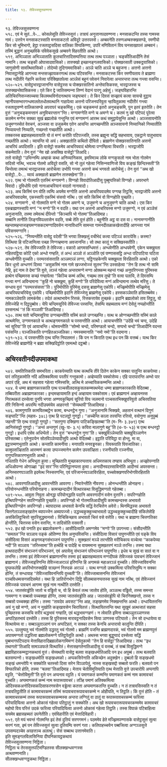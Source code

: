 ```yaml
---
title: १३. तेविज्‍जसुत्तवण्णना

---
```

१३. तेविज्‍जसुत्तवण्णना  
५१८. एवं मे सुतं…पे॰… कोसलेसूति तेविज्‍जसुत्तं। तत्रायं अनुत्तानपदवण्णना। मनसाकटन्ति तस्स गामस्स नामं। उत्तरेन मनसाकटस्साति मनसाकटतो अविदूरे उत्तरपस्से। अम्बवनेति तरुणअम्बरुक्खसण्डे, रमणीयो किर सो भूमिभागो, हेट्ठा रजतपट्टसदिसा वालिका विप्पकिण्णा, उपरि मणिवितानं विय घनसाखापत्तं अम्बवनं। तस्मिं बुद्धानं अनुच्छविके पविवेकसुखे अम्बवने विहरतीति अत्थो।  
५१९. अभिञ्‍ञाता अभिञ्‍ञाताति कुलचारित्तादिसम्पत्तिया तत्थ तत्थ पञ्‍ञाता। चङ्कीतिआदीनि तेसं नामानि। तत्थ चङ्की ओपासादवासिको। तारुक्खो इच्छानङ्गलवासिको। पोक्खरसाती उक्‍कट्ठवासिको। जाणुसोणी सावत्थिवासिको। तोदेय्यो तुदिगामवासिको। अञ्‍ञे चाति अञ्‍ञे च बहुजना। अत्तनो अत्तनो निवासट्ठानेहि आगन्त्वा मन्तसज्झायकरणत्थं तत्थ पटिवसन्ति। मनसाकटस्स किर रमणीयताय ते ब्राह्मणा तत्थ नदीतीरे गेहानि कारेत्वा परिक्खिपापेत्वा अञ्‍ञेसं बहूनं पवेसनं निवारेत्वा अन्तरन्तरा तत्थ गन्त्वा वसन्ति।  
५२०-५२१. वासेट्ठभारद्वाजानन्ति वासेट्ठस्स च पोक्खरसातिनो अन्तेवासिकस्स, भारद्वाजस्स च तारुक्खन्तेवासिकस्स। एते किर द्वे जातिसम्पन्‍ना तिण्णं वेदानं पारगू अहेसुं। जङ्घविहारन्ति अतिचिरनिसज्‍जपच्‍चया किलमथविनोदनत्थाय जङ्घचारं। ते किर दिवसं सज्झायं कत्वा सायन्हे वुट्ठाय न्हानीयसम्भारगन्धमालतेलधोतवत्थानि गाहापेत्वा अत्तनो परिजनपरिवुता न्हायितुकामा नदीतीरं गन्त्वा रजतपट्टवण्णे वालिकासण्डे अपरापरं चङ्कमिंसु। एकं चङ्कमन्तं इतरो अनुचङ्कमि, पुन इतरं इतरोति। तेन वुत्तं ‘‘अनुचङ्कमन्तानं अनुविचरन्तान’’न्ति। मग्गामग्गेति मग्गे च अमग्गे च। कतमं नु खो पटिपदं पूरेत्वा कतमेन मग्गेन सक्‍का सुखं ब्रह्मलोकं गन्तुन्ति एवं मग्गामग्गं आरब्भ कथं समुट्ठापेसुन्ति अत्थो। अञ्‍जसायनोति उजुमग्गस्सेतं वेवचनं, अञ्‍जसा वा उजुकमेव एतेन आयन्ति आगच्छन्तीति अञ्‍जसायनो निय्यानिको निय्यातीति निय्यायन्तो निय्याति, गच्छन्तो गच्छतीति अत्थो।  
तक्‍करस्स ब्रह्मसहब्यतायाति यो तं मग्गं करोति पटिपज्‍जति, तस्स ब्रह्मुना सद्धिं सहभावाय, एकट्ठाने पातुभावाय गच्छतीति अत्थो। य्वायन्ति यो अयं। अक्खातोति कथितो दीपितो। ब्राह्मणेन पोक्खरसातिनाति अत्तनो आचरियं अपदिसति। इति वासेट्ठो सकमेव आचरियवादं थोमेत्वा पग्गण्हित्वा विचरति। भारद्वाजोपि सकमेवाति। तेन वुत्तं ‘‘नेव खो असक्खि वासेट्ठो’’तिआदि।  
ततो वासेट्ठो ‘‘उभिन्‍नम्पि अम्हाकं कथा अनिय्यानिकाव, इमस्मिञ्‍च लोके मग्गकुसलो नाम भोता गोतमेन सदिसो नत्थि, भवञ्‍च गोतमो अविदूरे वसति, सो नो तुलं गहेत्वा निसिन्‍नवाणिजो विय कङ्खं छिन्दिस्सती’’ति चिन्तेत्वा तमत्थं भारद्वाजस्स आरोचेत्वा उभोपि गन्त्वा अत्तनो कथं भगवतो आरोचेसुं। तेन वुत्तं ‘‘अथ खो वासेट्ठो…पे॰… य्वायं अक्खातो ब्राह्मणेन तारुक्खेना’’ति।  
५२२. एत्थ भो गोतमाति एतस्मिं मग्गामग्गे। विग्गहो विवादोतिआदीसु पुब्बुप्पत्तिको विग्गहो। अपरभागे विवादो। दुविधोपि एसो नानाआचरियानं वादतो नानावादो।  
५२३. अथ किस्मिं पन वोति त्वम्पि अयमेव मग्गोति अत्तनो आचरियवादमेव पग्गय्ह तिट्ठसि, भारद्वाजोपि अत्तनो आचरियवादमेव, एकस्सापि एकस्मिं संसयो नत्थि। एवं सति किस्मिं वो विग्गहोति पुच्छति।  
५२४. मग्गामग्गे , भो गोतमाति मग्गे भो गोतम अमग्गे च, उजुमग्गे च अनुजुमग्गे चाति अत्थो। एस किर एकब्राह्मणस्सापि मग्गं ‘‘न मग्गो’’ति न वदति। यथा पन अत्तनो आचरियस्स मग्गो उजुमग्गो, न एवं अञ्‍ञेसं अनुजानाति, तस्मा तमेवत्थं दीपेन्तो ‘‘किञ्‍चापि भो गोतमा’’तिआदिमाह।  
सब्बानि तानीति लिङ्गविपल्‍लासेन वदति, सब्बे तेति वुत्तं होति। बहूनीति अट्ठ वा दस वा। नानामग्गानीति महन्तामहन्तजङ्घमग्गसकटमग्गादिवसेन नानाविधानि सामन्ता गामनदीतळाकखेत्तादीहि आगन्त्वा गामं पविसनमग्गानि।  
५२५-५२६. ‘‘निय्यन्तीति वासेट्ठ वदेसी’’ति भगवा तिक्खत्तुं वचीभेदं कत्वा पटिञ्‍ञं कारापेसि। कस्मा? तित्थिया हि पटिजानित्वा पच्छा निग्गय्हमाना अवजानन्ति। सो तथा कातुं न सक्खिस्सतीति।  
५२७-५२९. तेव तेविज्‍जाति ते तेविज्‍जा। वकारो आगमसन्धिमत्तं। अन्धवेणीति अन्धपवेणी, एकेन चक्खुमता गहितयट्ठिया कोटिं एको अन्धो गण्हति, तं अन्धं अञ्‍ञो तं अञ्‍ञोति एवं पण्णाससट्ठि अन्धा पटिपाटिया घटिता अन्धवेणीति वुच्‍चति। परम्परसंसत्ताति अञ्‍ञमञ्‍ञं लग्गा, यट्ठिगाहकेनपि चक्खुमता विरहिताति अत्थो। एको किर धुत्तो अन्धगणं दिस्वा ‘‘असुकस्मिं नाम गामे खज्‍जभोज्‍जं सुलभ’’न्ति उस्साहेत्वा ‘‘तेन हि तत्थ नो सामि नेहि, इदं नाम ते देमा’’ति वुत्ते, लञ्‍जं गहेत्वा अन्तरामग्गे मग्गा ओक्‍कम्म महन्तं गच्छं अनुपरिगन्त्वा पुरिमस्स हत्थेन पच्छिमस्स कच्छं गण्हापेत्वा ‘‘किञ्‍चि कम्मं अत्थि, गच्छथ ताव तुम्हे’’ति वत्वा पलायि, ते दिवसम्पि गन्त्वा मग्गं अविन्दमाना ‘‘कुहिं नो चक्खुमा, कुहिं मग्गो’’ति परिदेवित्वा मग्गं अविन्दमाना तत्थेव मरिंसु। ते सन्धाय वुत्तं ‘‘परम्परसंसत्ता’’ति। पुरिमोपीति पुरिमेसु दससु ब्राह्मणेसु एकोपि। मज्झिमोपीति मज्झिमेसु आचरियपाचरियेसु एकोपि। पच्छिमोपीति इदानि तेविज्‍जेसु ब्राह्मणेसु एकोपि। हस्सकञ्‍ञेवाति हसितब्बमेव। नामकञ्‍ञेवाति लामकंयेव। तदेतं अत्थाभावेन रित्तकं, रित्तकत्तायेव तुच्छकं। इदानि ब्रह्मलोको ताव तिट्ठतु, यो तेविज्‍जेहि न दिट्ठपुब्बोव। येपि चन्दिमसूरिये तेविज्‍जा पस्सन्ति, तेसम्पि सहब्यताय मग्गं देसेतुं नप्पहोन्तीति दस्सनत्थं ‘‘तं किं मञ्‍ञसी’’तिआदिमाह।  
५३०. तत्थ यतो चन्दिमसूरिया उग्गच्छन्तीति यस्मिं काले उग्गच्छन्ति। यत्थ च ओग्गच्छन्तीति यस्मिं काले अत्थमेन्ति, उग्गमनकाले च अत्थङ्गमनकाले च पस्सन्तीति अत्थो। आयाचन्तीति ‘‘उदेहि भवं चन्द, उदेहि भवं सूरिया’’ति एवं आयाचन्ति। थोमयन्तीति ‘‘सोम्मो चन्दो, परिमण्डलो चन्दो, सप्पभो चन्दो’’तिआदीनि वदन्ता पसंसन्ति। पञ्‍जलिकाति पग्गहितअञ्‍जलिका। नमस्समानाति ‘‘नमो नमो’’ति वदमाना।  
५३१-५३२. यं पस्सन्तीति एत्थ यन्ति निपातमत्तं। किं पन न किराति एत्थ इध पन किं वत्तब्बं। यत्थ किर तेविज्‍जेहि ब्राह्मणेहि न ब्रह्मा सक्खिदिट्ठोति एवमत्थो दट्ठब्बो।  


## अचिरवतीनदीउपमाकथा

५४२. समतित्तिकाति समभरिता। काकपेय्याति यत्थ कत्थचि तीरे ठितेन काकेन सक्‍का पातुन्ति काकपेय्या। पारं तरितुकामोति नदिं अतिक्‍कमित्वा परतीरं गन्तुकामो। अव्हेय्याति पक्‍कोसेय्य। एहि पारापारन्ति अम्भो पार अपारं एहि, अथ मं सहसाव गहेत्वा गमिस्ससि, अत्थि मे अच्‍चायिककम्मन्ति अत्थो।  
५४४. ये धम्मा ब्राह्मणकारकाति एत्थ पञ्‍चसीलदसकुसलकम्मपथभेदा धम्मा ब्राह्मणकारकाति वेदितब्बा , तब्बिपरीता अब्राह्मणकारका। इन्दमव्हायामाति इन्दं अव्हायाम पक्‍कोसाम। एवं ब्राह्मणानं अव्हायनस्स निरत्थकतं दस्सेत्वा पुनपि भगवा अण्णवकुच्छियं सूरियो विय जलमानो पञ्‍चसतभिक्खुपरिवुतो अचिरवतिया तीरे निसिन्‍नो अपरम्पि नदीउपमंयेव आहरन्तो ‘‘सेय्यथापी’’तिआदिमाह।  
५४६. कामगुणाति कामयितब्बट्ठेन कामा, बन्धनट्ठेन गुणा। ‘‘अनुजानामि भिक्खवे, अहतानं वत्थानं दिगुणं सङ्घाटि’’न्ति (महाव॰ ३४८) एत्थ हि पटलट्ठो गुणट्ठो। ‘‘अच्‍चेन्ति काला तरयन्ति रत्तियो, वयोगुणा अनुपुब्बं जहन्ती’’ति एत्थ रासट्ठो गुणट्ठो। ‘‘सतगुणा दक्खिणा पाटिकङ्खितब्बा’’ति (म॰ नि॰ ३.३७९) एत्थ आनिसंसट्ठो गुणट्ठो। ‘‘अन्तं अन्तगुणं (खु॰ पा॰ ३.१) कयिरा मालागुणे बहू’’ति (ध॰ प॰ ५३) च एत्थ बन्धनट्ठो गुणट्ठो। इधापि एसेव अधिप्पेतो। तेन वुत्तं ‘‘बन्धनट्ठेन गुणा’’ति। चक्खुविञ्‍ञेय्याति चक्खुविञ्‍ञाणेन पस्सितब्बा। एतेनुपायेन सोतविञ्‍ञेय्यादीसुपि अत्थो वेदितब्बो। इट्ठाति परियिट्ठा वा होन्तु, मा वा, इट्ठारम्मणभूताति अत्थो। कन्ताति कामनीया। मनापाति मनवड्ढनका। पियरूपाति पियजातिका। कामूपसञ्हिताति आरम्मणं कत्वा उप्पज्‍जमानेन कामेन उपसञ्हिता। रजनीयाति रञ्‍जनीया, रागुप्पत्तिकारणभूताति अत्थो।  
गधिताति गेधेन अभिभूता हुत्वा। मुच्छिताति मुच्छाकारप्पत्ताय अधिमत्तकाय तण्हाय अभिभूता। अज्झोपन्‍नाति अधिओपन्‍ना ओगाळ्हा ‘‘इदं सार’’न्ति परिनिट्ठानप्पत्ता हुत्वा। अनादीनवदस्साविनोति आदीनवं अपस्सन्ता। अनिस्सरणपञ्‍ञाति इदमेत्थ निस्सरणन्ति, एवं परिजाननपञ्‍ञाविरहिता, पच्‍चवेक्खणपरिभोगविरहिताति अत्थो।  
५४८. आवरणातिआदीसु आवरन्तीति आवरणा। निवारेन्तीति नीवरणा। ओनन्धन्तीति ओनाहना। परियोनन्धन्तीति परियोनाहना। कामच्छन्दादीनं वित्थारकथा विसुद्धिमग्गतो गहेतब्बा।  
५४९-५५०. आवुता निवुता ओनद्धा परियोनद्धाति पदानि आवरणादीनं वसेन वुत्तानि। सपरिग्गहोति इत्थिपरिग्गहेन सपरिग्गहोति पुच्छति। अपरिग्गहो भो गोतमातिआदीसुपि कामच्छन्दस्स अभावतो इत्थिपरिग्गहेन अपरिग्गहो। ब्यापादस्स अभावतो केनचि सद्धिं वेरचित्तेन अवेरो। थिनमिद्धस्स अभावतो चित्तगेलञ्‍ञसङ्खातेन ब्यापज्‍जेन अब्यापज्‍जो। उद्धच्‍चकुक्‍कुच्‍चाभावतो उद्धच्‍चकुक्‍कुच्‍चादीहि संकिलेसेहि असंकिलिट्ठचित्तो सुपरिसुद्धमानसो। विचिकिच्छाय अभावतो चित्तं वसे वत्तेति। यथा च ब्राह्मणा चित्तगतिका होन्तीति, चित्तस्स वसेन वत्तन्ति, न तादिसोति वसवत्ती।  
५५२. इध खो पनाति इध ब्रह्मलोकमग्गे। आसीदित्वाति अमग्गमेव ‘‘मग्गो’’ति उपगन्त्वा। संसीदन्तीति ‘‘समतल’’न्ति सञ्‍ञाय पङ्कं ओतिण्णा विय अनुप्पविसन्ति। संसीदित्वा विसारं पापुणन्तीति एवं पङ्के विय संसीदित्वा विसारं अङ्गमङ्गसंभञ्‍जनं पापुणन्ति। सुक्खतरं मञ्‍ञे तरन्तीति मरीचिकाय वञ्‍चेत्वा ‘‘काकपेय्या नदी’’ति सञ्‍ञाय ‘‘तरिस्सामा’’ति हत्थेहि च पादेहि च वायममाना सुक्खतरणं मञ्‍ञे तरन्ति। तस्मा यथा हत्थपादादीनं संभञ्‍जनं परिभञ्‍जनं, एवं अपायेसु संभञ्‍जनं परिभञ्‍जनं पापुणन्ति। इधेव च सुखं वा सातं वा न लभन्ति। तस्मा इदं तेविज्‍जानं ब्राह्मणानन्ति तस्मा इदं ब्रह्मसहब्यताय मग्गदीपकं तेविज्‍जकं पावचनं तेविज्‍जानं ब्राह्मणानं। तेविज्‍जाइरिणन्ति तेविज्‍जाअरञ्‍ञं इरिणन्ति हि अगामकं महाअरञ्‍ञं वुच्‍चति। तेविज्‍जाविवनन्ति पुप्फफलेहि अपरिभोगरुक्खेहि सञ्छन्‍नं निरुदकं अरञ्‍ञं । यत्थ मग्गतो उक्‍कमित्वा परिवत्तितुम्पि न सक्‍का होन्ति, तं सन्धायाह ‘‘तेविज्‍जाविवनन्तिपि वुच्‍चती’’ति। तेविज्‍जाब्यसनन्ति तेविज्‍जानं पञ्‍चविधब्यसनसदिसमेतं। यथा हि ञातिरोगभोग दिट्ठि सीलब्यसनप्पत्तस्स सुखं नाम नत्थि, एवं तेविज्‍जानं तेविज्‍जकं पावचनं आगम्म सुखं नाम नत्थीति दस्सेति।  
५५४. जातसंवड्ढोति जातो च वड्ढितो च, यो हि केवलं तत्थ जातोव होति, अञ्‍ञत्थ वड्ढितो, तस्स समन्ता गाममग्गा न सब्बसो पच्‍चक्खा होन्ति, तस्मा जातसंवड्ढोति आह। जातसंवड्ढोपि यो चिरनिक्खन्तो, तस्स न सब्बसो पच्‍चक्खा होन्ति। तस्मा ‘‘तावदेव अवसट’’न्ति आह, तङ्खणमेव निक्खन्तन्ति अत्थो। दन्धायितत्तन्ति अयं नु खो मग्गो, अयं न नुखोति कङ्खावसेन चिरायितत्तं। वित्थायितत्तन्ति यथा सुखुमं अत्थजातं सहसा पुच्छितस्स कस्सचि सरीरं थद्धभावं गण्हाति, एवं थद्धभावग्गहणं। न त्वेवाति इमिना सब्बञ्‍ञुतञ्‍ञाणस्स अप्पटिहतभावं दस्सेति। तस्स हि पुरिसस्स मारावट्टनादिवसेन सिया ञाणस्स पटिघातो। तेन सो दन्धायेय्य वा वित्थायेय्य वा। सब्बञ्‍ञुतञ्‍ञाणं पन अप्पटिहतं, न सक्‍का तस्स केनचि अन्तरायो कातुन्ति दीपेति।  
५५५. उल्‍लुम्पतु भवं गोतमोति उद्धरतु भवं गोतमो। ब्राह्मणिं पजन्ति ब्राह्मणदारकं, भवं गोतमो मम ब्राह्मणपुत्तं अपायमग्गतो उद्धरित्वा ब्रह्मलोकमग्गे पतिट्ठपेतूति अत्थो। अथस्स भगवा बुद्धुप्पादं दस्सेत्वा सद्धिं पुब्बभागपटिपदाय मेत्ताविहारादिब्रह्मलोकगामिमग्गं देसेतुकामो ‘‘तेन हि वासेट्ठा’’तिआदिमाह। तत्थ ‘‘इध तथागतो’’तिआदि सामञ्‍ञफले वित्थारितं। मेत्तासहगतेनातिआदीसु यं वत्तब्बं, तं सब्बं विसुद्धिमग्गे ब्रह्मविहारकम्मट्ठानकथायं वुत्तं। सेय्यथापि वासेट्ठ बलवा सङ्खधमोतिआदि पन इध अपुब्बं। तत्थ बलवाति बलसम्पन्‍नो। सङ्खधमोति सङ्खधमको। अप्पकसिरेनाति अकिच्छेन अदुक्खेन। दुब्बलो हि सङ्खधमो सङ्खं धमन्तोपि न सक्‍कोति चतस्सो दिसा सरेन विञ्‍ञापेतुं, नास्स सङ्खसद्दो सब्बतो फरति। बलवतो पन विप्फारिको होति, तस्मा ‘‘बलवा’’तिआदिमाह। मेत्ताय चेतोविमुत्तियाति एत्थ मेत्ताति वुत्ते उपचारोपि अप्पनापि वट्टति, ‘‘चेत्तोविमुत्ती’’ति वुत्ते पन अप्पनाव वट्टति। यं पमाणकतं कम्मन्ति पमाणकतं कम्मं नाम कामावचरं वुच्‍चति। अप्पमाणकतं कम्मं नाम रूपारूपावचरं। तञ्हि पमाणं अतिक्‍कमित्वा ओदिस्सकअनोदिस्सकदिसाफरणवसेन वड्ढेत्वा कतत्ता अप्पमाणकतन्ति वुच्‍चति। न तं तत्रावसिस्सति न तं तत्रावतिट्ठतीति तं कामावचरकम्मं तस्मिं रूपावचरारूपावचरकम्मे न ओहीयति, न तिट्ठति। किं वुत्तं होति – तं कामावचरकम्मं तस्स रूपारूपावचरकम्मस्स अन्तरा लग्गितुं वा ठातुं वा रूपारूपावचरकम्मं फरित्वा परियादियित्वा अत्तनो ओकासं गहेत्वा पतिट्ठातुं न सक्‍कोति। अथ खो रूपावचरारूपावचरकम्ममेव कामावचरं महोघो विय परित्तं उदकं फरित्वा परियादियित्वा अत्तनो ओकासं गहेत्वा तिट्ठति। तस्स विपाकं पटिबाहित्वा सयमेव ब्रह्मसहब्यतं उपनेतीति। एवंविहारीति एवं मेत्तादिविहारी।  
५५९. एते मयं भवन्तं गोतमन्ति इदं तेसं दुतियं सरणगमनं। पठममेव हेते मज्झिमपण्णासके वासेट्ठसुत्तं सुत्वा सरणं गता, इमं पन तेविज्‍जसुत्तं सुत्वा दुतियम्पि सरणं गता। कतिपाहच्‍चयेन पब्बजित्वा अग्गञ्‍ञसुत्ते उपसम्पदञ्‍चेव अरहत्तञ्‍च अलत्थुं। सेसं सब्बत्थ उत्तानमेवाति।  
इति सुमङ्गलविलासिनिया दीघनिकायट्ठकथायं  
तेविज्‍जसुत्तवण्णना निट्ठिता।  
निट्ठिता च तेरससुत्तपटिमण्डितस्स सीलक्खन्धवग्गस्स  
अत्थवण्णनाति।  
सीलक्खन्धवग्गट्ठकथा निट्ठिता।  